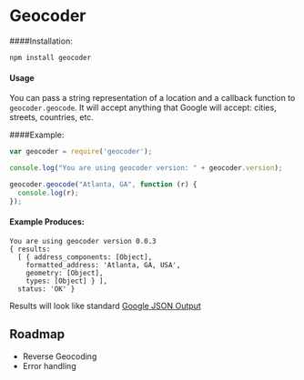 # Geocoder

####Installation:

    npm install geocoder

#### Usage

You can pass a string representation of a location and a callback function to `geocoder.geocode`. It will accept anything that Google will accept: cities, streets, countries, etc.

####Example:

```javascript
var geocoder = require('geocoder');

console.log("You are using geocoder version: " + geocoder.version);

geocoder.geocode("Atlanta, GA", function (r) {
  console.log(r);
});
```

#### Example Produces:

    You are using geocoder version 0.0.3
    { results: 
      [ { address_components: [Object],
        formatted_address: 'Atlanta, GA, USA',
        geometry: [Object],
        types: [Object] } ],
      status: 'OK' }

Results will look like standard [Google JSON Output](http://code.google.com/apis/maps/documentation/geocoding/#JSON)

## Roadmap
- Reverse Geocoding
- Error handling
